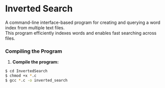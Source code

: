 Inverted Search
===================

A command-line interface-based program for creating and querying a word index from multiple text files.<br>
This program efficiently indexes words and enables fast searching across files.

### Compiling the Program

1. <b>Compile the program:</b>
  ```bash
  $ cd InvertedSearch
  $ chmod +x *.c
  $ gcc *.c -o inverted_search
